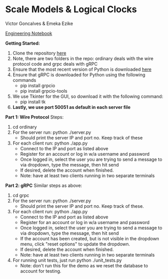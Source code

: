 # Scale Models & Logical Clocks 

Victor Goncalves & Emeka Ezike

[Engineering Notebook](https://docs.google.com/document/d/1eg1a8mlqwVK3dF0FOg15WaMUkcBJ691Vb1yDbK8lv_g/edit?usp=sharing)

**Getting Started:**

 1. Clone the repository [here](https://github.com/eezike/Wire_Protocols)
 2. Note, there are two folders in the repo: ordinary deals with the wire protocol code and grpc deals with gRPC
 3. Ensure that the most recent version of Python is downloaded [here](https://www.python.org/downloads/)
 4. Ensure that gRPC is downloaded for Python using the following commands
	 - pip install grpcio
	 - pip install grpcio-tools
 5. We use Tkinter for the GUI, so download it with the following command:
	 - pip install tk
 6. **Lastly, we use port 50051 as default in each server file**
	 

**Part 1: Wire Protocol**
Steps:
 1. cd ordinary
 2. For the server run: python ./server.py
	 - Should print the server IP and port no. Keep track of these
 3. For each client run: python ./app.py
	 - Connect to the IP and port as listed above
	 - Register for an account or log in w/a username and password
	 - Once logged in, select the user you are trying to send a message to via dropdown, type the message, then hit send
	 - If desired, delete the account when finished. 
	 - Note: have at least two clients running in two separate terminals

**Part 2: gRPC**
Similar steps as above:
 1. cd grpc
 2. For the server run: python ./server.py
	 - Should print the server IP and port no. Keep track of these.
 3. For each client run: python ./app.py
	 - Connect to the IP and port as listed above
	 - Register for an account or log in w/a username and password
	 - Once logged in, select the user you are trying to send a message to via dropdown, type the message, then hit send
	 - If the account has been created, but is not visible in the dropdown menu, click "reset options" to update the dropdown.
	 - If desired, delete the account when finished. 
	 - Note: have at least two clients running in two separate terminals
 4. For running unit tests, just run python ./unit_tests.py 
	 - Note: don't run this for the demo as we reset the database to account for testing.
